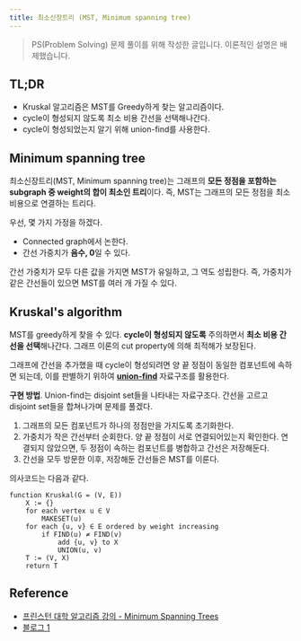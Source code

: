 ```yaml
---
title: 최소신장트리 (MST, Minimum spanning tree)
---
```


> PS(Problem Solving) 문제 풀이를 위해 작성한 글입니다. 이론적인 설명은
> 배제했습니다.

## TL;DR

- Kruskal 알고리즘은 MST를 Greedy하게 찾는 알고리즘이다.
- cycle이 형성되지 않도록 최소 비용 간선을 선택해나간다.
- cycle이 형성되었는지 알기 위해 union-find를 사용한다.

## Minimum spanning tree

최소신장트리(MST, Minimum spanning tree)는 그래프의 **모든 정점을 포함하는
subgraph 중 weight의 합이 최소인 트리**이다. 즉, MST는 그래프의 모든 정점을
최소비용으로 연결하는 트리다.

우선, 몇 가지 가정을 하겠다.

- Connected graph에서 논한다.
- 간선 가중치가 **음수, 0**일 수 있다.

간선 가중치가 모두 다른 값을 가지면 MST가 유일하고, 그 역도 성립한다. 즉,
가중치가 같은 간선들이 있으면 MST를 여러 개 가질 수 있다. 

## Kruskal's algorithm
 
MST를 greedy하게 찾을 수 있다. **cycle이 형성되지 않도록** 주의하면서 **최소
비용 간선을 선택**해나간다. 그래프 이론의 cut property에 의해 최적해가 보장된다.

그래프에 간선을 추가했을 때 cycle이 형성되려면 양 끝 정점이 동일한 컴포넌트에
속하면 되는데, 이를 판별하기 위하여 **[union-find](/posts/2024-09-14-union-find)** 자료구조를 활용한다.

**구현 방법**. Union-find는 disjoint set들을 나타내는 자료구조다. 간선을 고르고
disjoint set들을 합쳐나가며 문제를 풀겠다.

1. 그래프의 모든 컴포넌트가 하나의 정점만을 가지도록 초기화한다.
2. 가중치가 작은 간선부터 순회한다. 양 끝 정점이 서로 연결되어있는지
확인한다. 연결되지 않았으면, 두 정점이 속하는 컴포넌트를 병합하고 간선은
저장해둔다.
3. 간선을 모두 방문한 이후, 저장해둔 간선들은 MST를 이룬다.


의사코드는 다음과 같다.

```
function Kruskal(G = (V, E))
    X := {}
    for each vertex u ∈ V
        MAKESET(u)
    for each {u, v} ∈ E ordered by weight increasing
        if FIND(u) ≠ FIND(v)
            add {u, v} to X
            UNION(u, v)
    T := (V, X)
    return T
```

## Reference

- [프린스턴 대학 알고리즘 강의 - Minimum Spanning Trees](https://algs4.cs.princeton.edu/43mst/)
- [블로그 1](https://rntlqvnf.github.io/lecture%20notes/algorithm-5th-week-1/)
